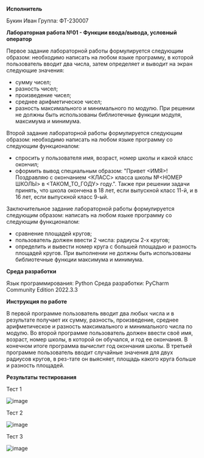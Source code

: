 
**Исполнитель**

Букин Иван
Группа: ФТ-230007

**Лабораторная работа №01 - Функции ввода/вывода, условный оператор**

Первое задание лабораторной работы формулируется следующим образом: необходимо написать на любом языке программу, в которой пользователь вводит два числа, затем определяет и выводит на экран следующие значения: 
- сумму чисел;
- разность чисел;
- произведение чисел; 
- среднее арифметическое чисел;
- разность максимального и минимального по модулю.
При решении не должны быть использованы библиотечные функции модуля, максимума и минимума. 

Второй задание лабораторной работы формулируется следующим образом: необходимо написать на любом языке программу со следующим функционалом: 
- спросить у пользователя имя, возраст, номер школы и какой класс окончил;
- оформить вывод специальным образом: 
"Привет <ИМЯ>!
Поздравляю с окончанием <КЛАСС> класса школы №<НОМЕР ШКОЛЫ>
в <ТАКОМ_ТО_ГОДУ> году.". 
Также при решении задачи принять, что школа окончена в 18 лет, если выпускной класс 11-й, и в 16 лет, если выпускной класс 9-ый. 

Заключительное задание лабораторной работы формулируется следующим образом: написать на любом языке программу со следующим функционалом: 
- сравнение площадей кругов; 
- пользователь должен ввести 2 числа: радиусы 2-х кругов;
- определить и вывести номер круга с большей площадью и разность площадей кругов. 
При выполнении не должны быть использованы библиотечные функции максимума и минимума.

**Среда разработки**

Язык программирования: Python
Среда разработки: PyCharm Community Edition 2022.3.3

**Инструкция по работе**

В первой программе пользователь вводит два любых числа и в результате получает их сумму, разность, произведение, среднее арифметическое и разность максимального и минимального числа по модулю.
Во второй программе пользователь должен ввести своё имя, возраст, номер школы, в которой он обучался, и год ее окончания. В конечном итоге программа вычислит год окончания школы. 
В третьей программе пользователь вводит случайные значения для двух радиусов кругов, в рез-тате он выясняет, площадь какого круга больше и разность площадей.

**Результаты тестирования**

Тест 1

![image](https://github.com/user-attachments/assets/d048662f-64b9-4620-a35e-7572cb8d99b5)

Тест 2 

![image](https://github.com/user-attachments/assets/a2956438-be61-4468-991c-c0d7b4861305)

Тест 3 

![image](https://github.com/user-attachments/assets/f0761161-9d82-4cdf-9d3c-9876fcf2c398)





